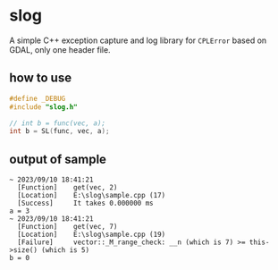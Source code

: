 # slog

A simple C++ exception capture and log library for `CPLError` based on GDAL, only one header file.

## how to use

```cpp
#define _DEBUG
#include "slog.h"

// int b = func(vec, a);
int b = SL(func, vec, a);
```

## output of sample

```shell
~ 2023/09/10 18:41:21
  [Function]    get(vec, 2)
  [Location]    E:\slog\sample.cpp (17)
  [Success]     It takes 0.000000 ms
a = 3
~ 2023/09/10 18:41:21
  [Function]    get(vec, 7)
  [Location]    E:\slog\sample.cpp (19)
  [Failure]     vector::_M_range_check: __n (which is 7) >= this->size() (which is 5)
b = 0
```
